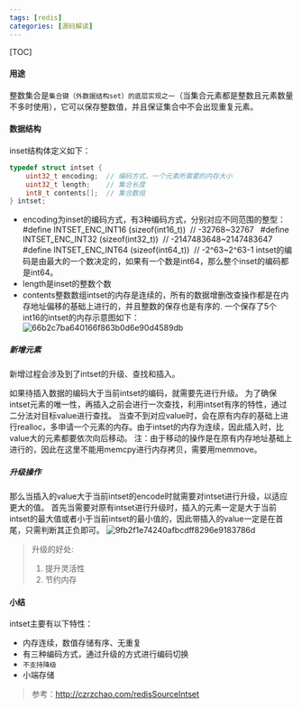 ```yaml
---
tags: [redis]   
categories: [源码解读]
---
```



[TOC]

#### 用途
 整数集合是`集合键（外数据结构set）的底层实现之一`（当集合元素都是整数且元素数量不多时使用），它可以保存整数值，并且保证集合中不会出现重复元素。

#### 数据结构
inset结构体定义如下：
``` C
typedef struct intset {
    uint32_t encoding;  // 编码方式，一个元素所需要的内存大小
    uint32_t length;    // 集合长度
    int8_t contents[];  // 集合数组
} intset;
```
- encoding为inset的编码方式，有3种编码方式，分别对应不同范围的整型：
  #define INTSET_ENC_INT16 (sizeof(int16_t))  // -32768~32767
  #define INTSET_ENC_INT32 (sizeof(int32_t))  // -2147483648~2147483647
  #define INTSET_ENC_INT64 (sizeof(int64_t))  // -2^63~2^63-1
intset的编码是由最大的一个数决定的，如果有一个数是int64，那么整个inset的编码都是int64。
- length是inset的整数个数
- contents整数数组intset的内存是连续的，所有的数据增删改查操作都是在内存地址偏移的基础上进行的，并且整数的保存也是有序的.
一个保存了5个int16的intset的内存示意图如下：![66b2c7ba640166f863b0d6e90d4589db](Redis-整数集合(intset).resources/50600BB2-D30D-4F8A-9B2F-AC623958E8C5.png)

##### 新增元素
新增过程会涉及到了intset的升级、查找和插入。

如果待插入数据的编码大于当前intset的编码，就需要先进行升级。
为了确保intset元素的唯一性，再插入之前会进行一次查找，利用intset有序的特性，通过二分法对目标value进行查找。
当查不到对应value时，会在原有内存的基础上进行realloc，多申请一个元素的内存。由于intset的内存为连续，因此插入时，比value大的元素都要依次向后移动。
注：由于移动的操作是在原有内存地址基础上进行的，因此在这里不能用memcpy进行内存拷贝，需要用memmove。

##### 升级操作
那么当插入的value大于当前intset的encode时就需要对intset进行升级，以适应更大的值。
首先当需要对原有intset进行升级时，插入的元素一定是大于当前intset的最大值或者小于当前intset的最小值的，因此带插入的value一定是在首尾，只需判断其正负即可。
![9fb2f1e74240afbcdff8296e9183786d](Redis-整数集合(intset).resources/77C8B39D-B731-49CC-970C-AEB431A4C6E2.png)
> 升级的好处:
> 1. 提升灵活性
> 2. 节约内存

#### 小结
intset主要有以下特性：
- 内存连续，数值存储有序、无重复
- 有三种编码方式，通过升级的方式进行编码切换
- `不支持降级`
- 小端存储
 
 > 参考：http://czrzchao.com/redisSourceIntset
 

